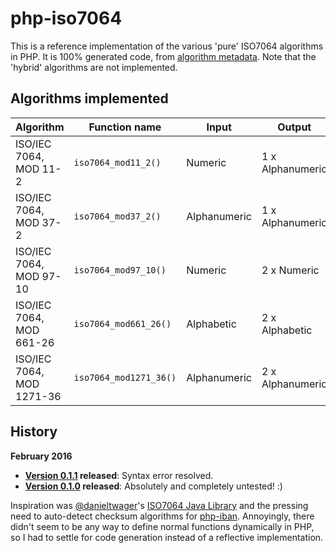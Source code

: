 php-iso7064
===========

This is a reference implementation of the various 'pure' ISO7064 algorithms in PHP. It is 100% generated code, from [algorithm metadata](https://github.com/globalcitizen/php-iso7064/blob/master/utils/algorithms.txt). Note that the 'hybrid' algorithms are not implemented.

Algorithms implemented
----------------------

| Algorithm | Function name | Input | Output |
| --------- | ------------- | ----- | ------ |
| ISO/IEC 7064, MOD 11-2 | `iso7064_mod11_2()` | Numeric | 1 x Alphanumeric|
| ISO/IEC 7064, MOD 37-2 | `iso7064_mod37_2()` | Alphanumeric | 1 x Alphanumeric|
| ISO/IEC 7064, MOD 97-10 | `iso7064_mod97_10()` | Numeric | 2 x Numeric|
| ISO/IEC 7064, MOD 661-26 | `iso7064_mod661_26()` | Alphabetic | 2 x Alphabetic|
| ISO/IEC 7064, MOD 1271-36 | `iso7064_mod1271_36()` | Alphanumeric | 2 x Alphanumeric|

History
-------

__February 2016__
* __[Version 0.1.1](https://github.com/globalcitizen/php-iban/releases/tag/v0.1.1) released__: Syntax error resolved.
* __[Version 0.1.0](https://github.com/globalcitizen/php-iban/releases/tag/v0.1.0) released__: Absolutely and completely untested! :)

Inspiration was [@danieltwager](https://github.com/danieltwagner/)'s [ISO7064 Java Library](https://github.com/danieltwagner/iso7064/) and the pressing need to auto-detect checksum algorithms for [php-iban](https://github.com/globalcitizen/php-iban). Annoyingly, there didn't seem to be any way to define normal functions dynamically in PHP, so I had to settle for code generation instead of a reflective implementation.
